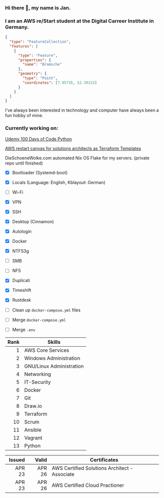 ### Hi there 👋, my name is Jan.
### I am an AWS re/Start student at the Digital Carreer Institute in Germany.

```geojson
{
  "type": "FeatureCollection",
  "features": [
    {
      "type": "Feature",
      "properties": {
        "name": "Bramsche"
      },
      "geometry": {
        "type": "Point",
        "coordinates": [7.95735, 52.39133]
      }
    }
  ]
}

```


I've always been interested in technology and computer have always been a fun hobby of mine. 

### Currently working on:
[Udemy 100 Days of Code Python](https://github.com/DieSchoeneWolke/100-Days-of-Code-The-Complete-Python-Pro-Bootcamp)

[AWS restart canvas for solutions architects as Terraform Templates](https://github.com/DieSchoeneWolke/terraform-training)

DieSchoeneWolke.com automated Nix OS Flake for my servers. (private repo until finished)
- [X] Bootloader (Systemd-boot)
- [X] Locals (Language: English, Kblayout: German) 
- [ ] Wi-Fi
- [X] VPN
- [X] SSH
- [X] Desktop (Cinnamon)
- [X] Autologin
- [X] Docker
- [X] NTFS3g
- [ ] SMB
- [ ] NFS
- [X] Duplicati
- [X] Timeshift
- [X] Rustdesk
- [ ] Clean up `docker-compose.yml` files
- [ ] Merge `docker-compose.yml`
- [ ] Merge `.env`



| Rank | Skills                     |
|-----:|----------------------------|
|     1| AWS Core Services          |
|     2| Windows Administration     |
|     3| GNU/Linux Administration   |
|     4| Networking                 |
|     5| IT-Security                |
|     6| Docker                     |
|     7| Git                        |
|     8| Draw.io                    |
|     9| Terraform                  |
|    10| Scrum                      |
|    11| Ansible                    |
|    12| Vagrant                    |
|    13| Python                     |

| Issued    |  Valid| Certificates                                        |
|----------:|------:|-----------------------------------------------------|
|     APR 23| APR 26| AWS Certified Solutions Architect - Associate       | 
|     APR 23| APR 26| AWS Certified Cloud Practioner                      |
